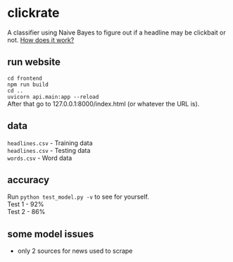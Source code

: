 # clickrate

A classifier using Naive Bayes to figure out if
a headline may be clickbait or not.
[How does it work?](HOWITWORKS.md)

## run website
`cd frontend` <br>
`npm run build` <br>
`cd ..` <br>
`uvicorn api.main:app --reload` <br>
After that go to 127.0.0.1:8000/index.html (or whatever the URL is).

## data
`headlines.csv` - Training data <br>
`headlines.csv` - Testing data <br>
`words.csv` - Word data

## accuracy
Run `python test_model.py -v` to see for yourself.<br>
Test 1 - 92%<br>
Test 2 - 86%

## some model issues
- only 2 sources for news used to scrape
